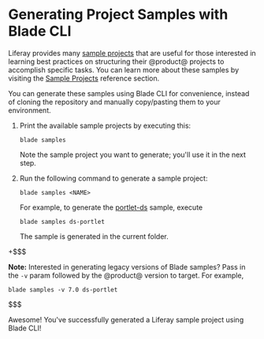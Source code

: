 # Generating Project Samples with Blade CLI [](id=generating-project-samples-with-blade-cli)

Liferay provides many
[sample projects](https://github.com/liferay/liferay-blade-samples) that are
useful for those interested in learning best practices on structuring their
@product@ projects to accomplish specific tasks. You can learn more about these
samples by visiting the
[Sample Projects](/developer/reference/-/knowledge_base/7-1/sample-projects)
reference section.

You can generate these samples using Blade CLI for convenience, instead of
cloning the repository and manually copy/pasting them to your environment.

1.  Print the available sample projects by executing this:

        blade samples

    Note the sample project you want to generate; you'll use it in the next
    step.

2.  Run the following command to generate a sample project:

        blade samples <NAME>

    For example, to generate the
    [portlet-ds](https://github.com/liferay/liferay-blade-samples/tree/master/gradle/apps/ds-portlet)
    sample, execute

        blade samples ds-portlet

    The sample is generated in the current folder.

+$$$

**Note:** Interested in generating legacy versions of Blade samples? Pass in the
`-v` param followed by the @product@ version to target. For example,

    blade samples -v 7.0 ds-portlet

$$$

Awesome! You've successfully generated a Liferay sample project using Blade CLI!
